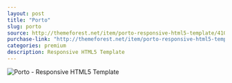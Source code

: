 ```yaml
---
layout: post
title: "Porto"
slug: porto
source: http://themeforest.net/item/porto-responsive-html5-template/4106987?ref=IronSummitMedia
purchase-link: "http://themeforest.net/item/porto-responsive-html5-template/4106987?ref=IronSummitMedia"
categories: premium
description: Responsive HTML5 Template
---
```


<img src="/assets/img/premium/porto.jpg" class="img-responsive" alt="Porto - Responsive HTML5 Template">